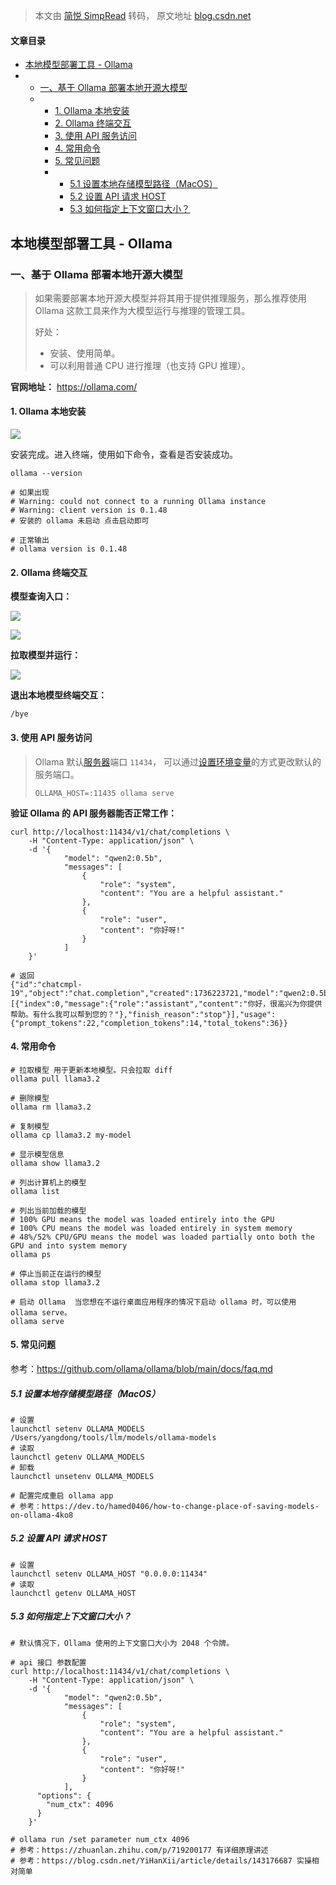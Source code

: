 > 本文由 [简悦 SimpRead](http://ksria.com/simpread/) 转码， 原文地址 [blog.csdn.net](https://blog.csdn.net/u012365780/article/details/144987115)

#### 文章目录

*   [本地模型部署工具 - Ollama](#Ollama_1)
*   *   [一、基于 Ollama 部署本地开源大模型](#_Ollama__3)
    *   *   [1. Ollama 本地安装](#1_Ollama__14)
        *   [2. Ollama 终端交互](#2_Ollama_32)
        *   [3. 使用 API 服务访问](#3_API_54)
        *   [4. 常用命令](#4__87)
        *   [5. 常见问题](#5__118)
        *   *   [5.1 设置本地存储模型路径（MacOS）](#51_MacOS_122)
            *   [5.2 设置 API 请求 HOST](#52__API__HOST_136)
            *   [5.3 如何指定上下文窗口大小？](#53__145)

本地模型部署工具 - Ollama
-----------------

### 一、基于 Ollama 部署本地开源大模型

> 如果需要部署本地开源大模型并将其用于提供推理服务，那么推荐使用 Ollama 这款工具来作为大模型运行与推理的管理工具。
> 
> 好处：
> 
> *   安装、使用简单。
> *   可以利用普通 CPU 进行推理（也支持 GPU 推理）。

**官网地址：** https://ollama.com/

#### 1. Ollama 本地安装

![](https://i-blog.csdnimg.cn/img_convert/4e615381437ed415e7e5a62d0bdf5c8a.png)

安装完成。进入终端，使用如下命令，查看是否安装成功。

```
ollama --version

# 如果出现
# Warning: could not connect to a running Ollama instance
# Warning: client version is 0.1.48
# 安装的 ollama 未启动 点击启动即可

# 正常输出
# ollama version is 0.1.48
```

#### 2. Ollama 终端交互

**模型查询入口：**

![](https://i-blog.csdnimg.cn/img_convert/d5a3f64c944ca2f1d7655eddbd221606.png)

![](https://i-blog.csdnimg.cn/img_convert/021f5e44487cd37f38d2bf1a8c040790.png)

**拉取模型并运行：**

![](https://i-blog.csdnimg.cn/img_convert/36a9d0ee03518f09252c00ed3e42cd72.png)

**退出本地模型终端交互：**

```
/bye
```

#### 3. 使用 API 服务访问

> Ollama 默认[服务器](https://so.csdn.net/so/search?q=%E6%9C%8D%E5%8A%A1%E5%99%A8&spm=1001.2101.3001.7020)端口 `11434`， 可以通过[设置环境变量](https://so.csdn.net/so/search?q=%E8%AE%BE%E7%BD%AE%E7%8E%AF%E5%A2%83%E5%8F%98%E9%87%8F&spm=1001.2101.3001.7020)的方式更改默认的服务端口。
> 
> ```
> OLLAMA_HOST=:11435 ollama serve
> ```

**验证 Ollama 的 API 服务器能否正常工作：**

```
curl http://localhost:11434/v1/chat/completions \
	-H "Content-Type: application/json" \
	-d '{
			"model": "qwen2:0.5b",
			"messages": [
				{
					"role": "system",
					"content": "You are a helpful assistant."
				},
				{
					"role": "user",
					"content": "你好呀!"
				}
			]
	}'
```

```
# 返回
{"id":"chatcmpl-19","object":"chat.completion","created":1736223721,"model":"qwen2:0.5b","system_fingerprint":"fp_ollama","choices":[{"index":0,"message":{"role":"assistant","content":"你好，很高兴为你提供帮助。有什么我可以帮到您的？"},"finish_reason":"stop"}],"usage":{"prompt_tokens":22,"completion_tokens":14,"total_tokens":36}}
```

#### 4. 常用命令

```
# 拉取模型 用于更新本地模型。只会拉取 diff
ollama pull llama3.2

# 删除模型
ollama rm llama3.2

# 复制模型
ollama cp llama3.2 my-model

# 显示模型信息
ollama show llama3.2

# 列出计算机上的模型
ollama list

# 列出当前加载的模型
# 100% GPU means the model was loaded entirely into the GPU
# 100% CPU means the model was loaded entirely in system memory
# 48%/52% CPU/GPU means the model was loaded partially onto both the GPU and into system memory
ollama ps

# 停止当前正在运行的模型
ollama stop llama3.2

# 启动 Ollama  当您想在不运行桌面应用程序的情况下启动 ollama 时，可以使用 ollama serve。
ollama serve
```

#### 5. 常见问题

参考：https://github.com/ollama/ollama/blob/main/docs/faq.md

##### 5.1 设置本地存储模型路径（MacOS）

```
# 设置
launchctl setenv OLLAMA_MODELS /Users/yangdong/tools/llm/models/ollama-models
# 读取
launchctl getenv OLLAMA_MODELS
# 卸载
launchctl unsetenv OLLAMA_MODELS

# 配置完成重启 ollama app
# 参考：https://dev.to/hamed0406/how-to-change-place-of-saving-models-on-ollama-4ko8
```

##### 5.2 设置 API 请求 HOST

```
# 设置
launchctl setenv OLLAMA_HOST "0.0.0.0:11434"
# 读取
launchctl getenv OLLAMA_HOST
```

##### 5.3 如何指定上下文窗口大小？

```
# 默认情况下，Ollama 使用的上下文窗口大小为 2048 个令牌。

# api 接口 参数配置
curl http://localhost:11434/v1/chat/completions \
	-H "Content-Type: application/json" \
	-d '{
			"model": "qwen2:0.5b",
			"messages": [
				{
					"role": "system",
					"content": "You are a helpful assistant."
				},
				{
					"role": "user",
					"content": "你好呀!"
				}
			],
      "options": {
        "num_ctx": 4096
      }
	}'
	
# ollama run /set parameter num_ctx 4096
# 参考：https://zhuanlan.zhihu.com/p/719200177 有详细原理讲述 
# 参考：https://blog.csdn.net/YiHanXii/article/details/143176687 实操相对简单
```